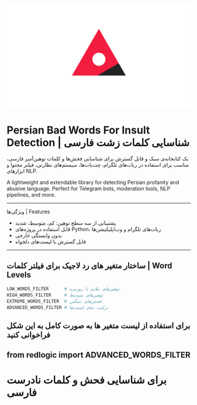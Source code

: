 ![Red Logic Logo](https://github.com/theredlogic/Red-Logic-Filters/raw/main/pic.jpg)

# Persian Bad Words For Insult Detection | شناسایی کلمات زشت فارسی

یک کتابخانه‌ی سبک و قابل گسترش برای شناسایی فحش‌ها و کلمات توهین‌آمیز فارسی، مناسب برای استفاده در ربات‌های تلگرام، چت‌بات‌ها، سیستم‌های نظارتی، فیلتر محتوا و ابزارهای NLP.

A lightweight and extendable library for detecting Persian profanity and abusive language. Perfect for Telegram bots, moderation tools, NLP pipelines, and more.

---

ویژگی‌ها | Features

- پشتیبانی از سه سطح توهین: کم، متوسط، شدید
- قابل استفاده در پروژه‌های Python، ربات‌های تلگرام و وب‌اپلیکیشن‌ها
- بدون وابستگی خارجی
- قابل گسترش با لیست‌های دلخواه

---

## ساختار متغیر های رد لاجیک برای فیلتر کلمات | Word Levels

```python
LOW_WORDS_FILTER      # توهین‌های ملایم یا روزمره
HIGH_WORDS_FILTER     # توهین‌های متوسط
EXTREME_WORDS_FILTER  # فحش‌های سنگین
ADVANCED_WORDS_FILTER # ترکیب تمام لیست‌ها
```


برای استفاده از لیست متغیر ها به صورت کامل به این شکل فراخوانی کنید
-
from redlogic import ADVANCED_WORDS_FILTER
-


# برای شناسایی فحش و کلمات نادرست فارسی
